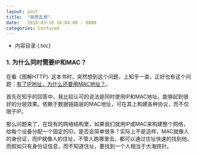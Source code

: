 ```yaml
---
layout: post
title:  "胡思乱想"
date:   2016-03-16 16:04:00 - 0800
categories: Confused
---
```

* 内容目录
{:toc}



### 1. 为什么同时需要IP和MAC？

在看《图解HTTP》这本书时，突然想到这个问题，上知乎一查，正好也有这个问题：[有了IP地址，为什么还要用MAC地址？](https://www.zhihu.com/question/21546408)。

首先在知乎的回答中，我比较认可的说法是同时使用IP和MAC地址，能够起到很好的分层效果。依赖于数据链路层的MAC地址，可在其上构建各种协议，而不仅限于IP。

那么问题来了，在现有的网络结构里，如果我们就用IP或MAC来构建整个网络，给每个设备分配一个固定的ID，是否会简单很多？实际上不是这样，MAC就像人的身份证，而IP就像人的住址，不管人跑哪里去，都可以通过住址快速的找到他。而假如只有身份证信息，而不知道住址，要找到一个人相当于大海捞针。